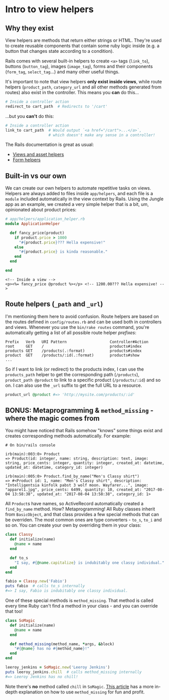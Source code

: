 # Intro to view helpers

## Why they exist

View helpers are methods that return either strings or HTML. They're used to  create reusable components that contain some ruby logic inside (e.g. a button that changes state according to a condition).

Rails comes with several built-in helpers to create `<a>` tags (`link_to`), buttons (`button_tag`), images (`image_tag`), forms and their components (`form_tag`, `select_tag`...) and many other useful things.

It's important to note that view helpers **only exist inside views**, while route helpers (`product_path`, `category_url` and all other methods generated from routes) also exist in the controller. This means you **can** do this...
```ruby
# Inside a controller action
redirect_to cart_path  # Redirects to '/cart'
```
...but you **can't** do this:
```ruby
# Inside a controller action
link_to cart_path  # Would output `<a href="/cart">...</a>`,
                   # which doesn't make any sense in a controller!
```

The Rails documentation is great as usual:
* [Views and asset helpers](http://guides.rubyonrails.org/layouts_and_rendering.html)
* [Form helpers](http://guides.rubyonrails.org/form_helpers.html)

## Built-in vs our own

We can create our own helpers to automate repetitive tasks on views. Helpers are always added to files inside `app/helpers`, and each file is a `module` included automatically in the view context by Rails. Using the Jungle app as an example, we created a very simple helper that is a bit, um, opinionated about product prices:

```rb
# app/helpers/application_helper.rb
module ApplicationHelper

  def fancy_price(product)
    if product.price > 1000
      "#{product.price}??? Hella expensive!"
    else
      "#{product.price} is kinda reasonable."
    end
  end

end
```
```erb
<!-- Inside a view -->
<p><%= fancy_price @product %></p> <!-- 1200.00??? Hella expensive! -->
```

## Route helpers (`_path` and `_url`)

I'm mentioning them here to avoid confusion. Route helpers are based on the routes defined in `config/routes.rb` and can be used both in controllers and views. Whenever you use the `bin/rake routes` command, you're automatically getting a list of all possible route helper _prefixes_:

```
Prefix   Verb   URI Pattern                   Controller#Action
root     GET    /                             products#index
products GET    /products(.:format)           products#index
product  GET    /products/:id(.:format)       products#show
...
```
So if I want to link (or redirect) to the products index, I can use the `products_path` helper to get the corresponding path (`/products`), `product_path @product` to link to a specific product (`/products/:id`) and so on. I can also use the `_url` suffix to get the full URL to a resource.
```ruby
product_url @product #=> 'http://mysite.com/products/:id'
```

## BONUS: Metaprogramming & `method_missing` - where the magic comes from

You might have noticed that Rails somehow "knows" some things exist and creates corresponding methods automatically. For example:

```
# On bin/rails console

irb(main):003:0> Product
=> Product(id: integer, name: string, description: text, image: string, price_cents: integer, quantity: integer, created_at: datetime, updated_at: datetime, category_id: integer)

irb(main):005:0> Product.find_by_name("Men's Classy shirt")
=> #<Product id: 1, name: "Men's Classy shirt", description: "Intelligentsia kinfolk pabst 3 wolf moon. Wayfarer...", image: "apparel1.jpg", price_cents: 6499, quantity: 10, created_at: "2017-08-04 13:58:38", updated_at: "2017-08-04 13:58:38", category_id: 1>
```

All `Product`s have names, so ActiveRecord automatically created a `find_by_name` method. How? Metaprogramming! All Ruby classes inherit from `BasicObject`, and that class provides a few special methods that can be overriden. The most common ones are type converters - `to_s`, `to_i` and so on. You can create your own by overriding them in your class:

```ruby
class Classy
  def initialize(name)
    @name = name
  end

  def to_s
    "I say, #{@name.capitalize} is indubitably one classy individual."
  end
end

fabio = Classy.new('Fabio')
puts fabio  # calls to_s internally
#=> I say, Fabio is indubitably one classy individual.
```

One of these special methods is `method_missing`. That method is called every time Ruby can't find a method in your class - and you can override that too!

```ruby
class SoMagic
  def initialize(name)
    @name = name
  end

  def method_missing(method_name, *args, &block)
    "#{@name} has no #{method_name}!"
  end
end

leeroy_jenkins = SoMagic.new('Leeroy Jenkins')
puts leeroy_jenkins.chill  # calls method_missing internally
#=> Leeroy Jenkins has no chill!
```

Note there's **no** method called `chill` in `SoMagic`. [This article](https://www.leighhalliday.com/ruby-metaprogramming-method-missing) has a more in-depth explanation on how to use `method_missing` for fun and profit.
